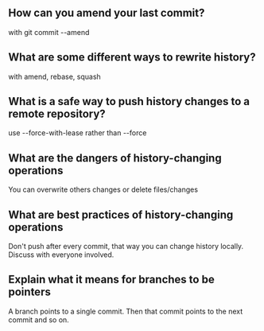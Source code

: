 ## How can you amend your last commit?
with git commit --amend

## What are some different ways to rewrite history?
with amend, rebase, squash

## What is a safe way to push history changes to a remote repository?
use --force-with-lease rather than --force

## What are the dangers of history-changing operations
You can overwrite others changes or delete files/changes

## What are best practices of history-changing operations
Don't push after every commit, that way you can change history locally.
Discuss with everyone involved.

## Explain what it means for branches to be pointers
A branch points to a single commit. Then that commit points to the next commit and so on.